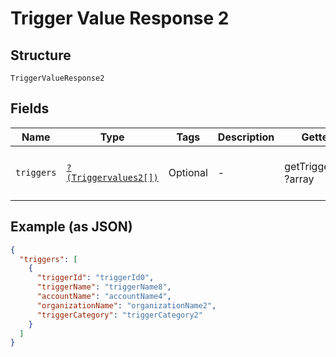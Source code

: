 
# Trigger Value Response 2

## Structure

`TriggerValueResponse2`

## Fields

| Name | Type | Tags | Description | Getter | Setter |
|  --- | --- | --- | --- | --- | --- |
| `triggers` | [`?(Triggervalues2[])`](../../doc/models/triggervalues-2.md) | Optional | - | getTriggers(): ?array | setTriggers(?array triggers): void |

## Example (as JSON)

```json
{
  "triggers": [
    {
      "triggerId": "triggerId0",
      "triggerName": "triggerName8",
      "accountName": "accountName4",
      "organizationName": "organizationName2",
      "triggerCategory": "triggerCategory2"
    }
  ]
}
```

